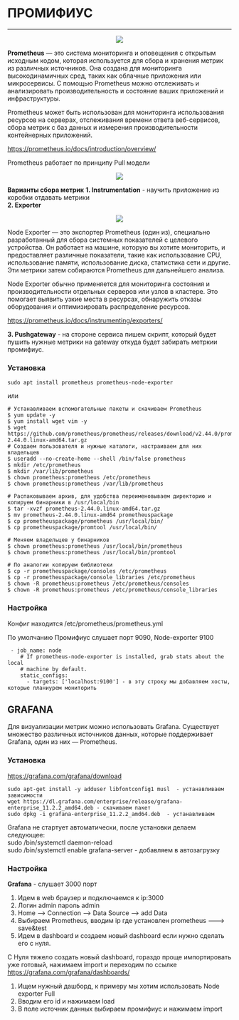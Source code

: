 # ПРОМИФИУС
_ _ _
  <p align="center">
<image src="https://github.com/LLlMEJIb87/LINUX/blob/main/%D0%9C%D0%BE%D0%BD%D0%B8%D1%82%D0%BE%D1%80%D0%B8%D0%BD%D0%B3/Picture/prometheus.PNG">
</p>        

  
**Prometheus** — это система мониторинга и оповещения с открытым исходным кодом, которая используется для сбора и хранения метрик из различных источников. Она создана для мониторинга высокодинамичных сред, таких как облачные приложения или микросервисы. С помощью Prometheus можно отслеживать и анализировать производительность и состояние ваших приложений и инфраструктуры.    

Prometheus может быть использован для мониторинга использования ресурсов на серверах, отслеживания времени ответа веб-сервисов, сбора метрик с баз данных и измерения производительности контейнерных приложений.      
    
https://prometheus.io/docs/introduction/overview/
   
Prometheus работает по принципу Pull модели      

 <p align="center">
<image src="https://github.com/LLlMEJIb87/LINUX/blob/main/%D0%9C%D0%BE%D0%BD%D0%B8%D1%82%D0%BE%D1%80%D0%B8%D0%BD%D0%B3/Picture/Prometheus_pull.PNG">
</p>      
     

**Варианты сбора метрик** 
__1. Instrumentation__  - научить приложение из коробки отдавать метрики    
__2. Exporter__    

 <p align="center">
<image src="https://github.com/LLlMEJIb87/LINUX/blob/main/%D0%9C%D0%BE%D0%BD%D0%B8%D1%82%D0%BE%D1%80%D0%B8%D0%BD%D0%B3/Picture/Prometheus_exporter.PNG">
</p>      

Node Exporter — это экспортер Prometheus (один из), специально разработанный для сбора системных показателей с целевого устройства. Он работает на машине, которую вы хотите мониторить, и предоставляет различные показатели, такие как использование CPU, использование памяти, использование диска, статистика сети и другие. Эти метрики затем собираются Prometheus для дальнейшего анализа.    

Node Exporter обычно применяется для мониторинга состояния и производительности отдельных серверов или узлов в кластере. Это помогает выявить узкие места в ресурсах, обнаружить отказы оборудования и оптимизировать распределение ресурсов.     

https://prometheus.io/docs/instrumenting/exporters/    

__3. Pushgateway__ - на стороне сервиса пишем скрипт, который будет пушить нужные метрики на gateway откуда будет забирать метркии промифиус.


### Установка
```
sudo apt install prometheus prometheus-node-exporter
```
или
```
# Устанавливаем вспомогательные пакеты и скачиваем Prometheus
$ yum update -y
$ yum install wget vim -y
$ wget https://github.com/prometheus/prometheus/releases/download/v2.44.0/prometheus-2.44.0.linux-amd64.tar.gz
# Создаем пользователя и нужные каталоги, настраиваем для них владельцев
$ useradd --no-create-home --shell /bin/false prometheus
$ mkdir /etc/prometheus
$ mkdir /var/lib/prometheus
$ chown prometheus:prometheus /etc/prometheus
$ chown prometheus:prometheus /var/lib/prometheus

# Распаковываем архив, для удобства переименовываем директорию и копируем бинарники в /usr/local/bin
$ tar -xvzf prometheus-2.44.0.linux-amd64.tar.gz
$ mv prometheus-2.44.0.linux-amd64 prometheuspackage
$ cp prometheuspackage/prometheus /usr/local/bin/
$ cp prometheuspackage/promtool /usr/local/bin/

# Меняем владельцев у бинарников
$ chown prometheus:prometheus /usr/local/bin/prometheus
$ chown prometheus:prometheus /usr/local/bin/promtool

# По аналогии копируем библиотеки
$ cp -r prometheuspackage/consoles /etc/prometheus
$ cp -r prometheuspackage/console_libraries /etc/prometheus
$ chown -R prometheus:prometheus /etc/prometheus/consoles
$ chown -R prometheus:prometheus /etc/prometheus/console_libraries
```
### Настройка
Конфиг находится /etc/prometheus/prometheus.yml  

По умолчанию Промифиус слушает порт 9090, Node-exporter 9100
```
 - job_name: node
    # If prometheus-node-exporter is installed, grab stats about the local
    # machine by default.
    static_configs:
      - targets: ['localhost:9100'] - в эту строку мы добавляем хосты, которые планиурем мониторить
````

## GRAFANA
Для визуализации метрик можно использовать Grafana. Существует множество различных источников данных, которые поддерживает Grafana, один из них — Prometheus.   

### Установка
https://grafana.com/grafana/download
```
sudo apt-get install -y adduser libfontconfig1 musl  - устанавливаем зависимости
wget https://dl.grafana.com/enterprise/release/grafana-enterprise_11.2.2_amd64.deb - скачиваем пакет
sudo dpkg -i grafana-enterprise_11.2.2_amd64.deb  - устанавливаем
```
Grafana не стартует автоматически, после установки делаем следующее:   
sudo /bin/systemctl daemon-reload   
sudo /bin/systemctl enable grafana-server   - добавляем в автозагрузку   



### Настройка
**Grafana** - слушает 3000 порт

1. Идем в web браузер и подключаемся к ip:3000 
2. Логин admin пароль admin
3. Home --> Connection --> Data Source --> add Data
4. Выбираем Prometheus, вводим ip где установлен prometheus ---> save&test
5. Идем в dashboard и создаем новый dashboard если нужно сделать его с нуля.

С Нуля тяжело создать новый dashboard, гораздо проще импортировать уже готовый, нажимаем import и переходим по ссылке https://grafana.com/grafana/dashboards/
1. Ищем нужный дашборд, к примеру мы хотим использовать Node exporter Full
2. Вводим его id и нажимаем load
3. В поле источник данных выбираем промифиус и нажимаем import
